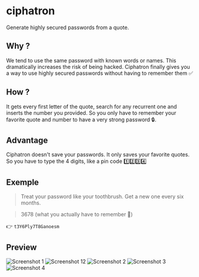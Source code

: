 # ciphatron

Generate highly secured passwords from a quote.

## Why ?

We tend to use the same password with known words or names. This dramatically
increases the risk of being hacked.
Ciphatron finally gives you a way to use highly secured passwords without having
to remember them ✅

## How ?

It gets every first letter of the quote, search for any recurrent one and
inserts the number you provided. So you only have to remember your favorite
quote and number to have a very strong password 🔒.

## Advantage

Ciphatron doesn't save your passwords. It only saves your favorite quotes. So
you have to type the 4 digits, like a pin code 1️⃣2️⃣3️⃣4️⃣

## Exemple

> Treat your password like your toothbrush. Get a new one every six months.

> 3678 (what you actually have to remember 🧠)

👉 `t3Y6Ply7T8Ganoesm`

## Preview

![Screenshot 1](preview/screenshot_1.png)
![Screenshot 12](preview/screenshot_12.png)
![Screenshot 2](preview/screenshot_2.png)
![Screenshot 3](preview/screenshot_3.png)
![Screenshot 4](preview/screenshot_4.png)
